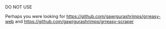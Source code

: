 DO NOT USE

Perhaps you were looking for https://github.com/gawrgurashrimps/grreasy-web and https://github.com/gawrgurashrimps/grreasy-scraper
